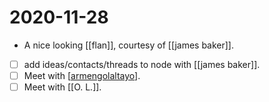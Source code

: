 # 2020-11-28

- A nice looking [[flan]], courtesy of [[james baker]]. 
- [ ] add ideas/contacts/threads to node with [[james baker]].
- [ ] Meet with [[armengolaltayo]].
- [ ] Meet with [[O. L.]].

[//begin]: # "Autogenerated link references for markdown compatibility"
[james-baker]: ../james-baker "James Baker"
[armengolaltayo]: ../armengolaltayo "Armengolaltayo"
[//end]: # "Autogenerated link references"